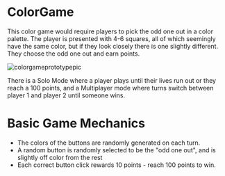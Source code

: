 # ColorGame

This color game would require players to pick the odd one out in a color palette. 
The player is presented with 4-6 squares, all of which seemingly have the same color, but if they look closely there is one slightly different. 
They choose the odd one out and earn points. 


![colorgameprototypepic](https://user-images.githubusercontent.com/63821532/189253006-6125b88a-13c9-4f16-8a95-9bb5840a8e61.png)


There is a Solo Mode where a player plays until their lives run out or they reach a 100 points, and a Multiplayer mode where turns switch between player 1 and player 2 until someone wins. 

# Basic Game Mechanics
 * The colors of the buttons are randomly generated on each turn.
 * A random button is randomly selected to be the "odd one out", and is slightly off color from the rest
 * Each correct button click rewards 10 points - reach 100 points to win. 
